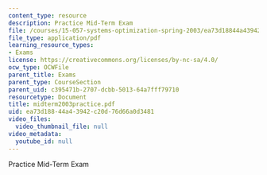 ```yaml
---
content_type: resource
description: Practice Mid-Term Exam
file: /courses/15-057-systems-optimization-spring-2003/ea73d18844a43942c20d76d66a0d3481_midterm2003practice.pdf
file_type: application/pdf
learning_resource_types:
- Exams
license: https://creativecommons.org/licenses/by-nc-sa/4.0/
ocw_type: OCWFile
parent_title: Exams
parent_type: CourseSection
parent_uid: c395471b-2707-dcbb-5013-64a7fff79710
resourcetype: Document
title: midterm2003practice.pdf
uid: ea73d188-44a4-3942-c20d-76d66a0d3481
video_files:
  video_thumbnail_file: null
video_metadata:
  youtube_id: null
---
```

Practice Mid-Term Exam